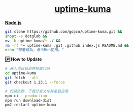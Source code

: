 <div align=center>

# [uptime-kuma](https://github.com/louislam/uptime-kuma)
</div>

**[Node.js](https://replit.com)**

```bash
git clone https://github.com/gopcn/uptime-kuma.git &&
shopt -s dotglob &&
mv -b uptime-kuma/* ./ &&
rm -rf *~ uptime-kuma .git .github index.js README.md &&
echo "部署成功，点击Run使用。"
```

**🆙 How to Update**
```bash
# 进入项目目录并拉取代码
cd uptime-kuma
git fetch --all
git checkout 1.23.1 --force

# 安装依赖、下载分发文件并重启应用
npm ci --production
npm run download-dist
pm2 restart uptime-kuma
```